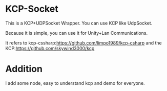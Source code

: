 # KCP-Socket
This is a  KCP+UDPSocket Wrapper.
You can use KCP like UdpSocket.

Because it is simple, you can use it for Unity+Lan Communications.

It refers to kcp-cssharp:https://github.com/limpo1989/kcp-csharp
and the KCP:https://github.com/skywind3000/kcp

# Addition
I add some node, easy to understand kcp and demo for everyone.
